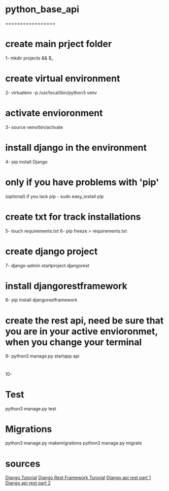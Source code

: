 # python_base_api
=================
# create main prject folder
1- mkdir projects && $_ 
# create virtual environment
2- virtualenv -p /usr/local/bin/python3 venv
# activate envioronment
3- source venv/bin/activate
# install django in the environment
4- pip install Django
# only if you have problems with 'pip'
(optional) if you lack pip - sudo easy_install pip
# create txt for track installations
5- touch requirements.txt
6- pip freeze > requirements.txt
# create django project
7- django-admin startproject djangorest
# install djangorestframework
8- pip install djangorestframework
# create the rest api, need be sure that you are in your active envioronmet, when you change your terminal
9- python3 manage.py startapp api
#
10-

# Test
python3 manage.py test
# Migrations
python3 manage.py makemigrations
python3 manage.py migrate


# sources
[Django Tutorial](https://docs.djangoproject.com/en/1.10/intro/tutorial01/)
[Django Rest Framework Turorial](http://www.django-rest-framework.org/tutorial/quickstart)
[Django api rest part 1](https://scotch.io/tutorials/build-a-rest-api-with-django-a-test-driven-approach-part-1)
[Django api rest part 2](https://scotch.io/tutorials/build-a-rest-api-with-django-a-test-driven-approach-part-2)
